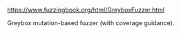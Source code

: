 https://www.fuzzingbook.org/html/GreyboxFuzzer.html

Greybox mutation-based fuzzer (with coverage guidance).
